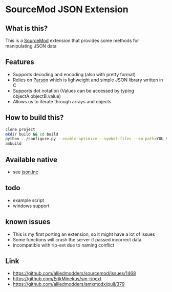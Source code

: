 # SourceMod JSON Extension

## What is this?
This is a [SourceMod](http://www.sourcemod.net/) extension that provides some methods for manipulating JSON data

## Features
* Supports decoding and encoding (also with pretty format)
* Relies on [Parson](https://github.com/kgabis/parson) which is lighweight and simple JSON library written in C
* Supports dot notation (Values can be accessed by typing objectA.objectB.value)
* Allows us to iterate through arrays and objects

## How to build this?
``` bash
clone project
mkdir build && cd build
python ../configure.py --enable-optimize --symbol-files --sm-path=YOU_SOURCEMOD_PATH
ambuild
```

## Available native
* see [json.inc](https://github.com/ProjectSky/sm-ext-json/blob/main/scripting/include/json.inc)

## todo
* example script
* windows support

## known issues
* This is my first porting an extension, so it might have a lot of issues
* Some functions will crash the server if passed incorrect data
* incompatible with rip-ext due to naming conflict

## Link
* https://github.com/alliedmodders/sourcemod/issues/1468
* https://github.com/ErikMinekus/sm-ripext
* https://github.com/alliedmodders/amxmodx/pull/379
